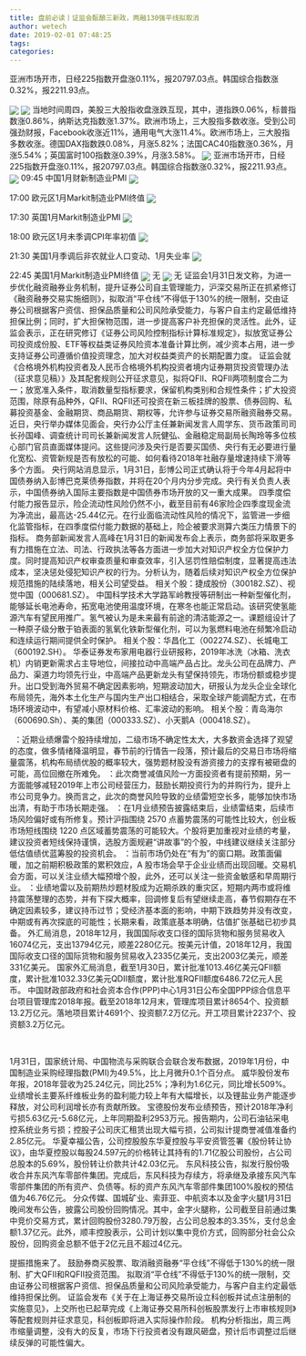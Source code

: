 ```yaml
---
title: 盘前必读丨证监会酝酿三新政，两融130强平线拟取消
author: wetech
date: 2019-02-01 07:48:25
tags: 
categories: 
---
```

亚洲市场开市，日经225指数开盘涨0.11%，报20797.03点。韩国综合指数涨0.32%，报2211.93点。
<!-- more -->
<img align="center" border="0" src="https://imgcdn.yicai.com/uppics/images/2018/11/5795dce2c13c12cd19ef68151420a6d2.jpg" />
<img align="center" border="0" src="https://imgcdn.yicai.com/uppics/images/2019/02/8c44f9e762bb209bd8563589501b7a1f.jpg" />
当地时间周四，美股三大股指收盘涨跌互现，其中，道指跌0.06%，标普指数涨0.86%，纳斯达克指数涨1.37%。欧洲市场上，三大股指多数收涨。受到公司强劲财报，Facebook收涨近11%，通用电气大涨11.4%。欧洲市场上，三大股指多数收涨。德国DAX指数跌0.08%，月涨5.82%；法国CAC40指数涨0.36%，月涨5.54%；英国富时100指数涨0.39%，月涨3.58%。
<img align="center" border="0" src="https://imgcdn.yicai.com/uppics/images/2018/11/1115fd943822077aad8679290e0a4854.jpg" />
亚洲市场开市，日经225指数开盘涨0.11%，报20797.03点。韩国综合指数涨0.32%，报2211.93点。
<img align="center" border="0" src="https://imgcdn.yicai.com/uppics/images/2019/02/9111099c4542486b3bb04fbc4be77cda.jpg" />
09:45 中国1月财新制造业PMI
<img align="center" border="0" src="https://imgcdn.yicai.com/uppics/images/2019/02/4077fe6f743ef002829a00c624b1f15c.jpg" />
17:00 欧元区1月Markit制造业PMI终值
<img align="center" border="0" src="https://imgcdn.yicai.com/uppics/images/2019/02/3df149837a9976e0d81aec07be3ed7f1.jpg" />
17:30 英国1月Markit制造业PMI
<img align="center" border="0" src="https://imgcdn.yicai.com/uppics/images/2018/11/9d8e2d90a2b37391ca779f15a10018b0.jpg" />
18:00 欧元区1月未季调CPI年率初值
<img align="center" border="0" src="https://imgcdn.yicai.com/uppics/images/2018/11/3fe87f78bb215979ccf7a8b1a382813c.jpg" />
21:30 美国1月季调后非农就业人口变动、1月失业率
<img align="center" border="0" src="https://imgcdn.yicai.com/uppics/images/2018/11/10271f820278a7057d79730f65d39711.jpg" />
22:45 美国1月Markit制造业PMI终值
<img align="center" border="0" src="https://imgcdn.yicai.com/uppics/images/2019/02/195e9d8b4e6aed5ac13d02cfbf526f45.jpg" />
无
<img align="center" border="0" src="https://imgcdn.yicai.com/uppics/images/2018/11/781b132626e7c57022d1491e8f3a175c.jpg" />
无
证监会1月31日发文称，为进一步优化融资融券业务机制，提升证券公司自主管理能力，沪深交易所正在抓紧修订《融资融券交易实施细则》，拟取消“平仓线”不得低于130%的统一限制，交由证券公司根据客户资信、担保品质量和公司风险承受能力，与客户自主约定最低维持担保比例；同时，扩大担保物范围，进一步提高客户补充担保的灵活性。此外，证监会表示，正在研究修订《证券公司风险控制指标计算标准规定》，拟放宽证券公司投资成份股、ETF等权益类证券风险资本准备计算比例，减少资本占用，进一步支持证券公司遵循价值投资理念，加大对权益类资产的长期配置力度。
证监会就《合格境外机构投资者及人民币合格境外机构投资者境内证券期货投资管理办法（征求意见稿）》及其配套规则公开征求意见，拟将QFII、RQFII两项制度合二为一；放宽准入条件，取消数量型指标要求，保留机构类别和合规性条件；扩大投资范围，除原有品种外，QFII、RQFII还可投资在新三板挂牌的股票、债券回购、私募投资基金、金融期货、商品期货、期权等，允许参与证券交易所融资融券交易。
近日，央行举办媒体见面会，央行办公厅主任兼新闻发言人周学东、货币政策司司长孙国峰、调查统计司司长兼新闻发言人阮健弘、金融稳定局副局长陶玲等多位核心部门官员直面媒体提问。这些提问涉及央行是否要买国债、央行有无必要进行量化宽松、资管新规是否有放松的可能、如何看待2018年社融存量增速持续下滑等多个方面。
央行网站消息显示，1月31日，彭博公司正式确认将于今年4月起将中国债券纳入彭博巴克莱债券指数，并将在20个月内分步完成。央行有关负责人表示，中国债券纳入国际主要指数是中国债券市场开放的又一重大成果。
四季度偿付能力报告显示，险企流动性风险仍然不小，截至目前有46家险企四季度现金流为净流出，最高达-25.44亿元。在行业面临流动性风险的情况下，监管进一步细化监管指标，在四季度偿付能力数据的基础上，险企被要求测算六类压力情景下的指标。
商务部新闻发言人高峰在1月31日的新闻发布会上表示，商务部将采取更多有力措施在立法、司法、行政执法等各方面进一步加大对知识产权全方位保护力度。同时提高知识产权审查质量和审查效率，引入惩罚性赔偿制度，显著提高违法成本，坚决惩处侵犯知识产权的行为。分析认为，随着后续对知识产权全方位保护规范措施的陆续落地，相关公司望受益。
相关个股：捷成股份（300182.SZ）、视觉中国（000681.SZ）。
中国科学技术大学路军岭教授等研制出一种新型催化剂，能够延长电池寿命，拓宽电池使用温度环境，在寒冬也能正常启动。该研究使氢能源汽车有望民用推广。氢气被认为是未来最有前途的清洁能源之一。课题组设计了一种原子级分散于铂表面的氢氧化铁新型催化剂，可以为氢燃料电池在频繁冷启动和连续运行期间提供全时保护。
相关个股：华昌化工（002274.SZ）、长城电工（600192.SH）。
华泰证券发布家用电器行业研报称，2019年冰洗（冰箱、洗衣机）内销更新需求占主导地位，间接拉动中高端产品占比。龙头公司在品牌力、产品力、渠道力均领先行业，中高端产品更新龙头有望保持领先，市场份额或稳步提升。出口受到海外贸易不确定因素影响，短期波动加大，研报认为龙头企业全球化布局领先，海外本土化生产与国内生产出口相结合，采取全球产能调配方式，在市场环境波动中，有望减小原材料价格、汇率波动的影响。
相关个股：青岛海尔（600690.Sh）、美的集团（000333.SZ）、小天鹅A（000418.SZ）。
 
：近期业绩爆雷个股持续增加，二级市场不确定性太大，大多数资金选择了观望的态度，做多情绪降温明显，春节前的行情告一段落，预计最后的交易日市场将缩量震荡，机构布局绩优股的概率较大，强势题材股没有游资接力的支撑有被砸盘的可能，高位回撤在所难免。
：此次商誉减值风险一方面投资者有提前预期，另一方面能够减轻2019年上市公司经营压力，鼓励长期投资行为的并购行为，提升上市公司竞争力。换而言之，此次的商誉风险导致的业绩雷短空长多，能够加快市场出清，有助于市场长期走强。
：在1月业绩预告披露结束后，业绩雷结束，后续市场风险偏好或有所修复。预计沪指围绕 2570 点蓄势震荡的可能性比较大，创业板市场短线围绕 1220 点区域蓄势震荡的可能较大。个股将更加重视对业绩的考量，建议投资者短线保持谨慎，选股方面规避“讲故事”的个股，中线建议继续关注部分低估值绩优蓝筹股的投资机会。
：当前市场仍处在“有为”的窗口期。政策面偏暖，加之前期积极政策的累积效应，A 股市场会早于企业业绩而出现回暖。交易机会方面，可以关注业绩大幅预增个股，此外，还可以关注一些资金敏感和早周期行业。
：业绩地雷以及前期热炒题材股成为近期杀跌的重灾区，短期内两市或将维持震荡整理的态势，并有下探大概率，回调修复后有望继续走高，春节假期存在不确定因素较多，建议持币过节；受经济基本面的影响，中期下跌趋势并没有改变，中期或有再次探底的可能性；长期来看，政策底基本明确，估值扩张基础已初步具备。
外汇局消息，2018年12月，我国国际收支口径的国际货物和服务贸易收入16074亿元，支出13794亿元，顺差2280亿元。按美元计值，2018年12月，我国国际收支口径的国际货物和服务贸易收入2335亿美元，支出2003亿美元，顺差331亿美元。
国家外汇局消息，截至1月30日，累计批准1013.46亿美元QFII额度，累计批准1032.33亿美元QDII额度，累计批准RQFII额度6486.72亿元人民币。
中国财政部政府和社会资本合作(PPP)中心1月31日公布全国PPP综合信息平台项目管理库2018年报。截至2018年12月末，管理库项目累计8654个、投资额13.2万亿元。落地项目累计4691个、投资额7.2万亿元。开工项目累计2237个、投资额3.2万亿元。
 

1月31日，国家统计局、中国物流与采购联合会联合发布数据，2019年1月份，中国制造业采购经理指数(PMI)为49.5%，比上月微升0.1个百分点。
威华股份发布年报，2018年营收为25.24亿元，同比25%；净利为1.6亿元，同比增长509%。业绩增长主要系纤维板业务的盈利能力较上年有大幅增长，以及锂盐业务产能逐步释放，对公司利润增长亦有贡献所致。
宝德股份发布业绩预告，预计2018年净利亏损5.63亿元-5.68亿元，上年同期盈利2953万元。报告期内，公司石油钻采电控系统业务亏损；控股子公司庆汇租赁出现大幅亏损，公司拟计提商誉减值准备约2.85亿元。
华夏幸福公告，公司控股股东华夏控股与平安资管签署《股份转让协议》，由华夏控股以每股24.597元的价格转让其持有的1.71亿股公司股份，占公司总股本的5.69%，股份转让价款共计42.03亿元。
东风科技公告，拟发行股份吸收合并东风汽车零部件集团。完成后，东风科技为存续方，将承继及承接东风汽车零部件集团的所有资产、负债等。标的资产东风汽车零部件集团100%股权的预估值为46.76亿元。
分众传媒、国城矿业、索菲亚、中航资本以及金字火腿1月31日晚间发布公告，披露公司股份回购情况。其中，金字火腿称，公司截至目前通过集中竞价交易方式，累计回购股份3280.79万股，占公司总股本的3.35%，支付总金额1.37亿元。此外，顺丰控股表示，公司计划以集中竞价方式，回购部分社会公众股份，回购资金总额不低于2亿元且不超过4亿元。
 
 
提振措施来了。
鼓励券商买股票、取消融资融券“平仓线”不得低于130%的统一限制、扩大QFII和RQFII投资范围。
拟取消“平仓线”不得低于130%的统一限制，交由证券公司根据客户资信、担保品质量和公司风险承受能力，与客户自主约定最低维持担保比例。
证监会发布《关于在上海证券交易所设立科创板并试点注册制的实施意见》，上交所也已起草完成《上海证券交易所科创板股票发行上市审核规则》等配套规则并征求意见，科创板即将进入实际操作阶段。
机构分析指出，周三两市缩量调整，没有大的反复，市场下行投资者没有跟风砸盘，预计后市调整过后继续反弹的可能性偏大。

